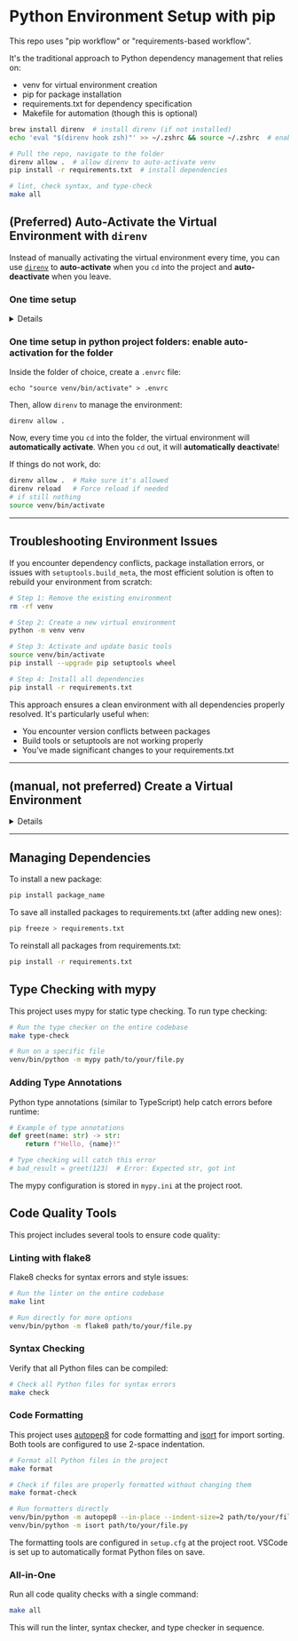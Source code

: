 # Python Environment Setup with pip

This repo uses "pip workflow" or "requirements-based workflow".

It's the traditional approach to Python dependency management that relies on:

- venv for virtual environment creation
- pip for package installation
- requirements.txt for dependency specification
- Makefile for automation (though this is optional)

```bash
brew install direnv  # install direnv (if not installed)
echo 'eval "$(direnv hook zsh)"' >> ~/.zshrc && source ~/.zshrc  # enable direnv in Zsh if not already so

# Pull the repo, navigate to the folder
direnv allow .  # allow direnv to auto-activate venv
pip install -r requirements.txt  # install dependencies

# lint, check syntax, and type-check
make all
```

## (Preferred) Auto-Activate the Virtual Environment with `direnv`

Instead of manually activating the virtual environment every time, you can use [`direnv`](https://direnv.net/) to **auto-activate** when you `cd` into the project and **auto-deactivate** when you leave.

### One time setup

<details><summary>Details </summary>

Install `direnv`

```bash
brew install direnv
```

Enable `direnv` in Zsh

Add the following line to your `~/.zshrc`:

```bash
eval "$(direnv hook zsh)"
```

Then, restart your terminal or run:

```bash
source ~/.zshrc
```

</details>

### One time setup in python project folders: enable auto-activation for the folder

Inside the folder of choice, create a `.envrc` file:

```
echo "source venv/bin/activate" > .envrc
```

Then, allow `direnv` to manage the environment:

```
direnv allow .
```

Now, every time you `cd` into the folder, the virtual environment will **automatically activate**. When you `cd` out, it will **automatically deactivate**!

If things do not work, do:

```bash
direnv allow .  # Make sure it's allowed
direnv reload   # Force reload if needed
# if still nothing
source venv/bin/activate
```

---

## Troubleshooting Environment Issues

If you encounter dependency conflicts, package installation errors, or issues with `setuptools.build_meta`, the most efficient solution is often to rebuild your environment from scratch:

```bash
# Step 1: Remove the existing environment
rm -rf venv

# Step 2: Create a new virtual environment
python -m venv venv

# Step 3: Activate and update basic tools
source venv/bin/activate
pip install --upgrade pip setuptools wheel

# Step 4: Install all dependencies
pip install -r requirements.txt
```

This approach ensures a clean environment with all dependencies properly resolved. It's particularly useful when:

- You encounter version conflicts between packages
- Build tools or setuptools are not working properly
- You've made significant changes to your requirements.txt

---

## (manual, not preferred) Create a Virtual Environment

<details>

```bash
python3 -m venv venv
```

Activate the Virtual Environment

```sh
source venv/bin/activate
```

### Deactivate the Virtual Environment

When done, exit the virtual environment:

```sh
deactivate
```

Now, every time you work in this folder, activate the virtual environment before running Python scripts.

```sh
source venv/bin/activate  # (Mac/Linux)
```

Then, run your Python code as usual!

</details>

---

## Managing Dependencies

To install a new package:

```sh
pip install package_name
```

To save all installed packages to requirements.txt (after adding new ones):

```sh
pip freeze > requirements.txt
```

To reinstall all packages from requirements.txt:

```sh
pip install -r requirements.txt
```

## Type Checking with mypy

This project uses mypy for static type checking. To run type checking:

```sh
# Run the type checker on the entire codebase
make type-check

# Run on a specific file
venv/bin/python -m mypy path/to/your/file.py
```

### Adding Type Annotations

Python type annotations (similar to TypeScript) help catch errors before runtime:

```python
# Example of type annotations
def greet(name: str) -> str:
    return f"Hello, {name}!"

# Type checking will catch this error
# bad_result = greet(123)  # Error: Expected str, got int
```

The mypy configuration is stored in `mypy.ini` at the project root.

## Code Quality Tools

This project includes several tools to ensure code quality:

### Linting with flake8

Flake8 checks for syntax errors and style issues:

```sh
# Run the linter on the entire codebase
make lint

# Run directly for more options
venv/bin/python -m flake8 path/to/your/file.py
```

### Syntax Checking

Verify that all Python files can be compiled:

```sh
# Check all Python files for syntax errors
make check
```

### Code Formatting

This project uses [autopep8](https://github.com/hhatto/autopep8) for code formatting and [isort](https://pycqa.github.io/isort/) for import sorting. Both tools are configured to use 2-space indentation.

```sh
# Format all Python files in the project
make format

# Check if files are properly formatted without changing them
make format-check

# Run formatters directly
venv/bin/python -m autopep8 --in-place --indent-size=2 path/to/your/file.py
venv/bin/python -m isort path/to/your/file.py
```

The formatting tools are configured in `setup.cfg` at the project root. VSCode is set up to automatically format Python files on save.

### All-in-One

Run all code quality checks with a single command:

```sh
make all
```

This will run the linter, syntax checker, and type checker in sequence.
